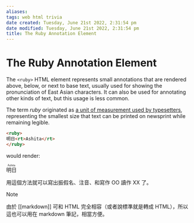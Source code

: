 ```yaml
---
aliases: 
tags: web html trivia 
date created: Tuesday, June 21st 2022, 2:31:54 pm
date modified: Tuesday, June 21st 2022, 2:31:54 pm
title: The Ruby Annotation Element
---
```


# The Ruby Annotation Element

The `<ruby>` HTML element represents small annotations that are rendered above, below, or next to base text, usually used for showing the pronunciation of East Asian characters. It can also be used for annotating other kinds of text, but this usage is less common.

The term _ruby_ originated as [a unit of measurement used by typesetters](https://en.wikipedia.org/wiki/Agate_(typography)), representing the smallest size that text can be printed on newsprint while remaining legible.

```html
<ruby>
明日<rt>Ashita</rt>
</ruby>
```

would render:

<ruby>
明日<rt>Ashita</rt>
</ruby>

用這個方法就可以寫出振假名、注音、和寫作 OO 讀作 XX 了。

> [!Note]
> 由於 [[markdown]] 可和 HTML 完全相容（或者說標準就是轉成 HTML），所以這也可以用在 markdown 筆記，相當方便。


